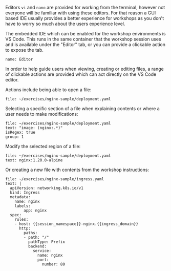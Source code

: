 Editors ``vi`` and ``nano`` are provided for working from the terminal, however not everyone will be familiar with using these editors. For that reason a GUI based IDE usually provides a better experience for workshops as you don't have to worry so much about the users experience level.

The embedded IDE which can be enabled for the workshop environments is VS Code. This runs in the same container that the workshop session uses and is available under the "Editor" tab, or you can provide a clickable action to expose the tab.

```dashboard:open-dashboard
name: Editor
```

In order to help guide users when viewing, creating or editing files, a range of clickable actions are provided which can act directly on the VS Code editor.

Actions include being able to open a file:

```editor:open-file
file: ~/exercises/nginx-sample/deployment.yaml
```

Selecting a specific section of a file when explaining contents or where a user needs to make modifications:

```editor:select-matching-text
file: ~/exercises/nginx-sample/deployment.yaml
text: "image: (nginx:.*)"
isRegex: true
group: 1
```

Modify the selected region of a file:

```editor:replace-text-selection
file: ~/exercises/nginx-sample/deployment.yaml
text: nginx:1.20.0-alpine
```

Or creating a new file with contents from the workshop instructions:

```editor:append-lines-to-file
file: ~/exercises/nginx-sample/ingress.yaml
text: |
  apiVersion: networking.k8s.io/v1
  kind: Ingress
  metadata:
    name: nginx
    labels:
        app: nginx
  spec:
    rules:
    - host: {{session_namespace}}-nginx.{{ingress_domain}}
      http:
        paths:
        - path: "/"
          pathType: Prefix
          backend:
            service:
              name: nginx
              port:
                number: 80
```
